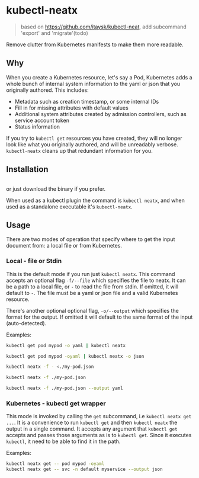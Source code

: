 # kubectl-neatx

> based on https://github.com/itaysk/kubectl-neat, add subcommand 'export' and 'migrate'(todo)

Remove clutter from Kubernetes manifests to make them more readable.


## Why

When you create a Kubernetes resource, let's say a Pod, Kubernetes adds a whole bunch of internal system information to the yaml or json that you originally authored. This includes:

- Metadata such as creation timestamp, or some internal IDs
- Fill in for missing attributes with default values
- Additional system attributes created by admission controllers, such as service account token
- Status information

If you try to `kubectl get` resources you have created, they will no longer look like what you originally authored, and will be unreadably verbose.   
`kubectl-neatx` cleans up that redundant information for you.

## Installation

```bash

```

or just download the binary if you prefer.

When used as a kubectl plugin the command is `kubectl neatx`, and when used as a standalone executable it's `kubectl-neatx`.

## Usage

There are two modes of operation that specify where to get the input document from: a local file or from  Kubernetes.

### Local - file or Stdin

This is the default mode if you run just `kubectl neatx`. This command accepts an optional flag `-f/--file` which specifies the file to neatx. It can be a path to a local file, or `-` to read the file from stdin. If omitted, it will default to `-`. The file must be a yaml or json file and a valid Kubernetes resource.

There's another optional optional flag, `-o/--output` which specifies the format for the output. If omitted it will default to the same format of the input (auto-detected).

Examples:
```bash
kubectl get pod mypod -o yaml | kubectl neatx

kubectl get pod mypod -oyaml | kubectl neatx -o json

kubectl neatx -f - <./my-pod.json

kubectl neatx -f ./my-pod.json

kubectl neatx -f ./my-pod.json --output yaml
```

### Kubernetes - kubectl get wrapper

This mode is invoked by calling the `get` subcommand, i.e `kubectl neatx get ...`. It is a convenience to run `kubectl get` and then `kubectl neatx` the output in a single command. It accepts any argument that `kubectl get` accepts and passes those arguments as is to `kubectl get`. Since it executes `kubectl`, it need to be able to find it in the path.

Examples:
```bash
kubectl neatx get -- pod mypod -oyaml
kubectl neatx get -- svc -n default myservice --output json
```
